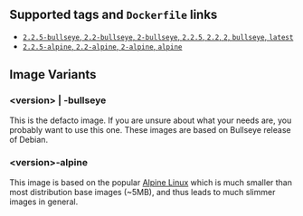 ## Supported tags and `Dockerfile` links

-   [`2.2.5-bullseye`, `2.2-bullseye`, `2-bullseye`, `2.2.5`, `2.2`, `2`, `bullseye`, `latest`](https://github.com/ReDemoNBR/jwt_tool/blob/master/Dockerfile)
-   [`2.2.5-alpine`, `2.2-alpine`, `2-alpine`, `alpine`](https://github.com/ReDemoNBR/jwt_tool/blob/master/Dockerfile-alpine)

## Image Variants
### \<version> | <version>-bullseye
This is the defacto image. If you are unsure about what your needs are, you probably want to use this one.
These images are based on Bullseye release of Debian.

### \<version>-alpine
This image is based on the popular [Alpine Linux](https://alpinelinux.org/) which is much smaller than most distribution base images (~5MB), and thus leads to much slimmer images in general.
